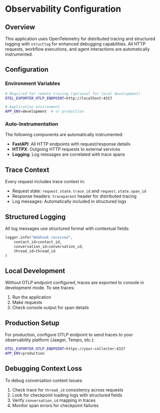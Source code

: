 # Observability Configuration

## Overview

This application uses OpenTelemetry for distributed tracing and structured logging with `structlog` for enhanced debugging capabilities. All HTTP requests, workflow executions, and agent interactions are automatically instrumented.

## Configuration

### Environment Variables

```bash
# Required for remote tracing (optional for local development)
OTEL_EXPORTER_OTLP_ENDPOINT=http://localhost:4317

# Application environment
APP_ENV=development  # or production
```

### Auto-Instrumentation

The following components are automatically instrumented:
- **FastAPI**: All HTTP endpoints with request/response details
- **HTTPX**: Outgoing HTTP requests to external services
- **Logging**: Log messages are correlated with trace spans

## Trace Context

Every request includes trace context in:
- Request state: `request.state.trace_id` and `request.state.span_id`
- Response headers: `traceparent` header for distributed tracing
- Log messages: Automatically included in structured logs

## Structured Logging

All log messages use structured format with contextual fields:

```python
logger.info("Webhook received", 
    contact_id=contact_id,
    conversation_id=conversation_id,
    thread_id=thread_id
)
```

## Local Development

Without OTLP endpoint configured, traces are exported to console in development mode. To see traces:

1. Run the application
2. Make requests
3. Check console output for span details

## Production Setup

For production, configure OTLP endpoint to send traces to your observability platform (Jaeger, Tempo, etc.):

```bash
OTEL_EXPORTER_OTLP_ENDPOINT=https://your-collector:4317
APP_ENV=production
```

## Debugging Context Loss

To debug conversation context issues:

1. Check trace for `thread_id` consistency across requests
2. Look for checkpoint loading logs with structured fields
3. Verify `conversation_id` mapping in traces
4. Monitor span errors for checkpoint failures